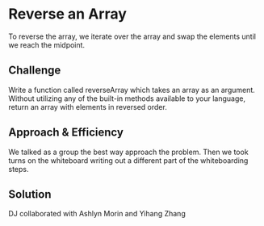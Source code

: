 # Reverse an Array
To reverse the array, we iterate over the array and swap the elements until we reach the midpoint.

## Challenge
Write a function called reverseArray which takes an array as an argument. Without utilizing any of the built-in methods available to your language, return an array with elements in reversed order.

## Approach & Efficiency
We talked as a group the best way approach the problem. Then we took turns on the whiteboard writing out a different part of the whiteboarding steps.

## Solution
<!-- Embedded whiteboard image -->

DJ collaborated with Ashlyn Morin and Yihang Zhang